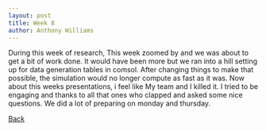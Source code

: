 ```yaml
---
layout: post
title: Week 8
author: Anthony Williams
---
```


During this week of research, This week zoomed by and we was about to get a bit of work done. It would have been more but we ran into a hill setting up for data generation tables in comsol. After changing things to make that possible, the simulation would no longer compute as fast as it was. Now about this weeks presentations, i feel like My team and I killed it. I tried to be engaging and thanks to all that ones who clapped and asked some nice questions. We did a lot of preparing on monday and thursday. 

[Back](./)
